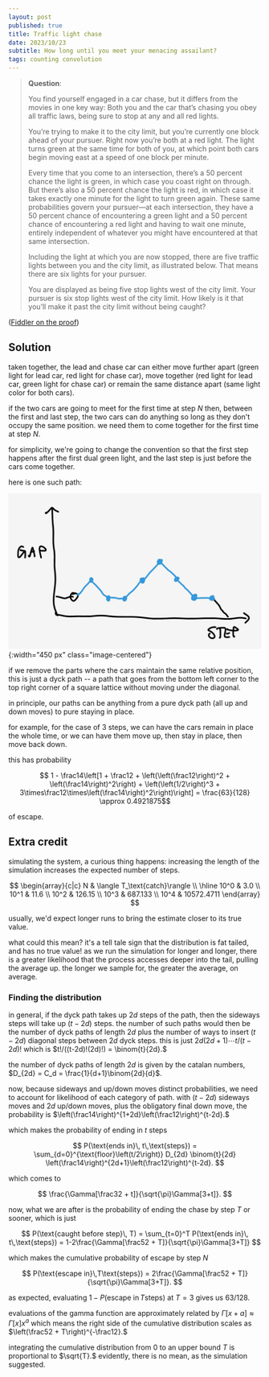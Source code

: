 ```yaml
---
layout: post
published: true
title: Traffic light chase
date: 2023/10/23
subtitle: How long until you meet your menacing assailant?
tags: counting convolution
---
```


>**Question**:
>
>You find yourself engaged in a car chase, but it differs from the movies in one key way: Both you and the car that’s chasing you obey all traffic laws, being sure to stop at any and all red lights.
>
>You’re trying to make it to the city limit, but you’re currently one block ahead of your pursuer. Right now you’re both at a red light. The light turns green at the same time for both of you, at which point both cars begin moving east at a speed of one block per minute.
>
>Every time that you come to an intersection, there’s a 50 percent chance the light is green, in which case you coast right on through. But there’s also a 50 percent chance the light is red, in which case it takes exactly one minute for the light to turn green again. These same probabilities govern your pursuer—at each intersection, they have a 50 percent chance of encountering a green light and a 50 percent chance of encountering a red light and having to wait one minute, entirely independent of whatever you might have encountered at that same intersection.
>
>Including the light at which you are now stopped, there are five traffic lights between you and the city limit, as illustrated below. That means there are six lights for your pursuer.
>
>You are displayed as being five stop lights west of the city limit. Your pursuer is six stop lights west of the city limit.
>How likely is it that you’ll make it past the city limit without being caught?

<!--more-->

([Fiddler on the proof](https://thefiddler.substack.com/p/can-you-ride-out-the-slow-car-chase))

## Solution

taken together, the lead and chase car can either move further apart (green light for lead car, red light for chase car), move together (red light for lead car, green light for chase car) or remain the same distance apart (same light color for both cars).

if the two cars are going to meet for the first time at step $N$ then, between the first and last step, the two cars can do anything so long as they don't occupy the same position. we need them to come together for the first time at step $N.$

for simplicity, we're going to change the convention so that the first step happens after the first dual green light, and the last step is just before the cars come together.

here is one such path:

![image of gap over time](/img/2023-10-23-dyck-path.png){:width="450 px" class="image-centered"}

if we remove the parts where the cars maintain the same relative position, this is just a dyck path -- a path that goes from the bottom left corner to the top right corner of a square lattice without moving under the diagonal. 

in principle, our paths can be anything from a pure dyck path (all up and down moves) to pure staying in place. 

for example, for the case of 3 steps, we can have the cars remain in place the whole time, or we can have them move up, then stay in place, then move back down. 

this has probability 

$$ 1 - \frac14\left[1 + \frac12 + \left(\left(\frac12\right)^2 + \left(\frac14\right)^2\right) + \left(\left(1/2\right)^3 + 3\times\frac12\times\left(\frac14\right)^2\right)\right] = \frac{63}{128} \approx 0.4921875$$

of escape.

## Extra credit

simulating the system, a curious thing happens: increasing the length of the simulation increases the expected number of steps. 

$$
\begin{array}{c|c}
  N & \langle T_\text{catch}\rangle \\ \hline
  10^0 & 3.0 \\ 
  10^1 & 11.6 \\ 
  10^2 & 126.15 \\ 
  10^3 & 687.133 \\ 
  10^4 & 10572.4711
\end{array}
$$

usually, we'd expect longer runs to bring the estimate closer to its true value. 

what could this mean? it's a tell tale sign that the distribution is fat tailed, and has no true value! as we run the simulation for longer and longer, there is a greater likelihood that the process accesses deeper into the tail, pulling the average up. the longer we sample for, the greater the average, on average.

### Finding the distribution

in general, if the dyck path takes up $2d$ steps of the path, then the sideways steps will take up $(t - 2d)$ steps. the number of such paths would then be the number of dyck paths of length $2d$ plus the number of ways to insert $(t-2d)$ diagonal steps between $2d$ dyck steps. this is just $2d(2d+1)\cdots t/(t-2d)!$ which is $t!/((t-2d)!(2d)!) = \binom{t}{2d}.$

the number of dyck paths of length $2d$ is given by the catalan numbers, $D_{2d} = C_d = \frac{1}{d+1}\binom{2d}{d}$.

now, because sideways and up/down moves distinct probabilities, we need to account for likelihood of each category of path. with $(t-2d)$ sideways moves and $2d$ up/down moves, plus the obligatory final down move, the probability is $\left(\frac14\right)^{1+2d}\left(\frac12\right)^{t-2d}.$

which makes the probability of ending in $t$ steps 

$$ P(\text{ends in}\, t\,\text{steps}) = \sum_{d=0}^{\text{floor}\left(t/2\right)} D_{2d} \binom{t}{2d} \left(\frac14\right)^{2d+1}\left(\frac12\right)^{t-2d}. $$

which comes to 

$$ \frac{\Gamma[\frac32 + t]}{\sqrt{\pi}\Gamma[3+t]}. $$

now, what we are after is the probability of ending the chase by step $T$ or sooner, which is just

$$ P(\text{caught before step}\, T) = \sum_{t=0}^T P(\text{ends in}\, t\,\text{steps}) = 1-2\frac{\Gamma[\frac52 + T]}{\sqrt{\pi}\Gamma[3+T]} $$

which makes the cumulative probability of escape by step $N$

$$ P(\text{escape in}\,T\text{steps}) = 2\frac{\Gamma[\frac52 + T]}{\sqrt{\pi}\Gamma[3+T]}. $$

as expected, evaluating $1-P(\text{escape in}\,T\text{steps})$ at $T=3$ gives us $63/128.$

evaluations of the gamma function are approximately related by $\Gamma[x + a] \approx \Gamma[x]x^a$ which means the right side of the cumulative distribution scales as $\left(\frac52 + T\right)^{-\frac12}.$ 

integrating the cumulative distribution from $0$ to an upper bound $T$ is proportional to $\sqrt{T}.$ evidently, there is no mean, as the simulation suggested.

<br>
